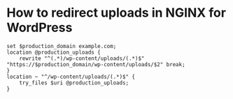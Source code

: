 # How to redirect uploads in NGINX for WordPress

```
set $production_domain example.com;
location @production_uploads {
    rewrite "^(.*)/wp-content/uploads/(.*)$" "https://$production_domain/wp-content/uploads/$2" break;
}
location ~ "^/wp-content/uploads/(.*)$" {
    try_files $uri @production_uploads;
}
```
